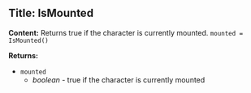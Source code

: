 ## Title: IsMounted

**Content:**
Returns true if the character is currently mounted.
`mounted = IsMounted()`

**Returns:**
- `mounted`
  - *boolean* - true if the character is currently mounted